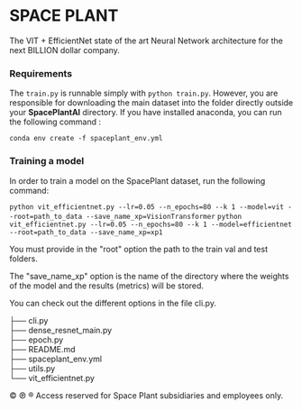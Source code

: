 # SPACE PLANT

The VIT + EfficientNet state of the art Neural Network architecture for the next BILLION dollar company.

### Requirements

The `train.py` is runnable simply with `python train.py`. However, you are responsible for downloading the main dataset into the folder directly outside your <b>SpacePlantAI</b> directory. If you have installed anaconda, you can run the following command :

```conda env create -f spaceplant_env.yml```

### Training a model

In order to train a model on the SpacePlant dataset, run the following command:

```python vit_efficientnet.py --lr=0.05 --n_epochs=80 --k 1 --model=vit --root=path_to_data --save_name_xp=VisionTransformer```
```python vit_efficientnet.py --lr=0.05 --n_epochs=80 --k 1 --model=efficientnet --root=path_to_data --save_name_xp=xp1```

You must provide in the "root" option the path to the train val and test folders. 

The "save_name_xp" option is the name of the directory where the weights of the model and the results (metrics) will be stored.

You can check out the different options in the file cli.py.

├── cli.py <br/>
├── dense_resnet_main.py <br/>
├── epoch.py <br/>
├── README.md <br/>
├── spaceplant_env.yml <br/>
├── utils.py <br/>
└── vit_efficientnet.py <br/>



© ℗ ® Access reserved for Space Plant subsidiaries and employees only.

